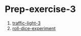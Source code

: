 # Prep-exercise-3

1. [traffic-light-3](https://github.com/Nimasaghi-dev/prep-exercise-3/blob/master/trafficlight-3.js)
2. [roll-dice-experiment](https://github.com/Nimasaghi-dev/prep-exercise-3/blob/master/roll-dice.js)